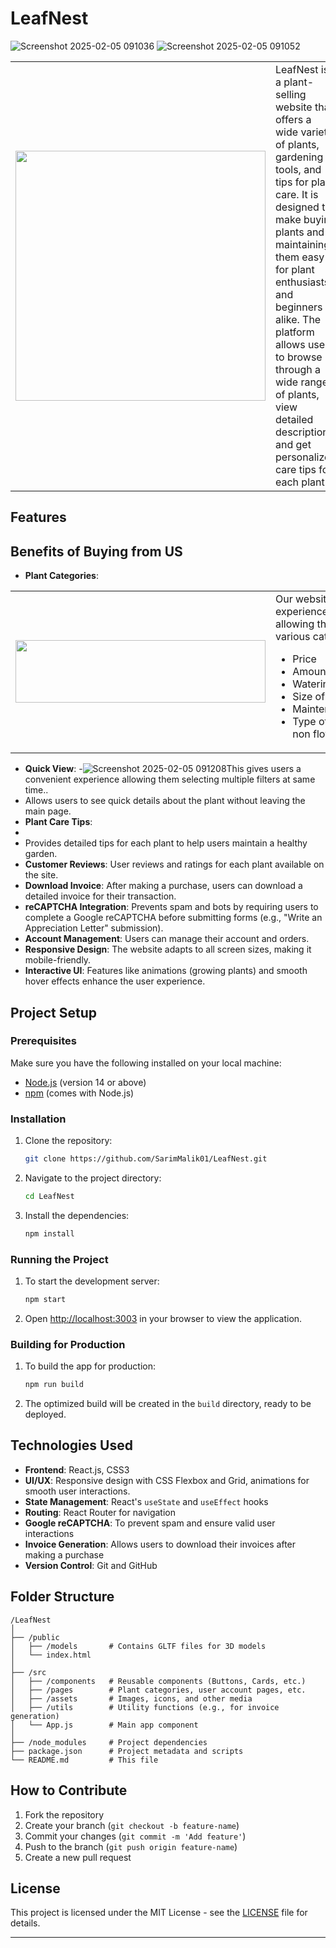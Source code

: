 
# LeafNest
![Screenshot 2025-02-05 091036](https://github.com/user-attachments/assets/53281741-d4f8-4131-88ae-fdd264ab92b9)
![Screenshot 2025-02-05 091052](https://github.com/user-attachments/assets/22551a0a-2809-4331-8ec1-fff36d4fba72)
<table>
  <tr>
    <td>
      <img src="https://github.com/user-attachments/assets/cb1737ee-16cd-46a6-8669-4a54479829c3" width="400"/>
    </td>
    <td>
      LeafNest is a plant-selling website that offers a wide variety of plants, gardening tools, and tips for plant care. 
      It is designed to make buying plants and maintaining them easy for plant enthusiasts and beginners alike. 
      The platform allows users to browse through a wide range of plants, view detailed descriptions, and get personalized care tips for each plant.
    </td>
  </tr>
</table>



## Features
## Benefits of Buying from US
- **Plant Categories**:
<table>
  <tr>
    <td>
      <img src="https://github.com/user-attachments/assets/d08fd264-ddaf-4e9a-96e9-73ef9d3a5a04" height="100" width="400"/>
    </td>
    <td>
      Our website offers a convenient experience to customers by allowing them filter the plants on various categories as <br >
      <ul>
        <li>Price</li>
        <li>Amount of Sunlight Required</li>
        <li>Watering Needs</li>
        <li>Size of plant</li>
        <li>Maintenance(low,medium,high)</li>
        <li>Type of plant as flowering or non floweing</li>
    </td>
  </tr>
</table>

- **Quick View**:
-![Screenshot 2025-02-05 091208](https://github.com/user-attachments/assets/3bace204-7626-48b2-bca9-a3cb24caf359)This gives users a convenient experience allowing them selecting multiple filters at same time..
-  Allows users to see quick details about the plant without leaving the main page.
- **Plant Care Tips**:
-
-   Provides detailed tips for each plant to help users maintain a healthy garden.
- **Customer Reviews**: User reviews and ratings for each plant available on the site.
- **Download Invoice**: After making a purchase, users can download a detailed invoice for their transaction.
- **reCAPTCHA Integration**: Prevents spam and bots by requiring users to complete a Google reCAPTCHA before submitting forms (e.g., "Write an Appreciation Letter" submission).
- **Account Management**: Users can manage their account and orders.
- **Responsive Design**: The website adapts to all screen sizes, making it mobile-friendly.
- **Interactive UI**: Features like animations (growing plants) and smooth hover effects enhance the user experience.


## Project Setup

### Prerequisites

Make sure you have the following installed on your local machine:
- [Node.js](https://nodejs.org/) (version 14 or above)
- [npm](https://www.npmjs.com/) (comes with Node.js)

### Installation

1. Clone the repository:
   ```bash
   git clone https://github.com/SarimMalik01/LeafNest.git
   ```

2. Navigate to the project directory:
   ```bash
   cd LeafNest
   ```

3. Install the dependencies:
   ```bash
   npm install
   ```

### Running the Project

1. To start the development server:
   ```bash
   npm start
   ```

2. Open [http://localhost:3003](http://localhost:3003) in your browser to view the application.

### Building for Production

1. To build the app for production:
   ```bash
   npm run build
   ```

2. The optimized build will be created in the `build` directory, ready to be deployed.

## Technologies Used

- **Frontend**: React.js, CSS3
- **UI/UX**: Responsive design with CSS Flexbox and Grid, animations for smooth user interactions.
- **State Management**: React's `useState` and `useEffect` hooks
- **Routing**: React Router for navigation
- **Google reCAPTCHA**: To prevent spam and ensure valid user interactions
- **Invoice Generation**: Allows users to download their invoices after making a purchase
- **Version Control**: Git and GitHub

## Folder Structure

```
/LeafNest
│
├── /public
│   ├── /models       # Contains GLTF files for 3D models
│   └── index.html
│
├── /src
│   ├── /components   # Reusable components (Buttons, Cards, etc.)
│   ├── /pages        # Plant categories, user account pages, etc.
│   ├── /assets       # Images, icons, and other media
│   ├── /utils        # Utility functions (e.g., for invoice generation)
│   └── App.js        # Main app component
│
├── /node_modules     # Project dependencies
├── package.json      # Project metadata and scripts
└── README.md         # This file
```

## How to Contribute

1. Fork the repository
2. Create your branch (`git checkout -b feature-name`)
3. Commit your changes (`git commit -m 'Add feature'`)
4. Push to the branch (`git push origin feature-name`)
5. Create a new pull request

## License

This project is licensed under the MIT License - see the [LICENSE](LICENSE) file for details.

---


